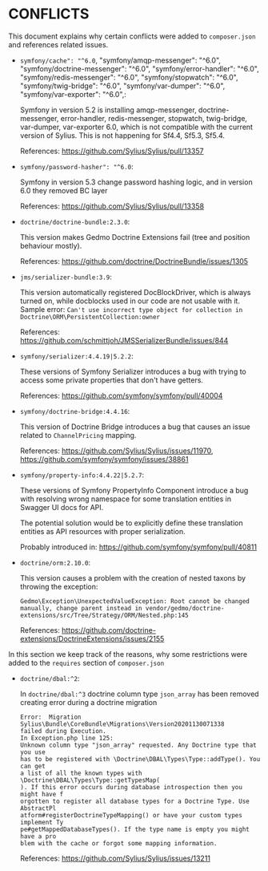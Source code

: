 # CONFLICTS

This document explains why certain conflicts were added to `composer.json` and
references related issues.

 - `symfony/cache": "^6.0`, "symfony/amqp-messenger": "^6.0", "symfony/doctrine-messenger": "^6.0", 
"symfony/error-handler": "^6.0", "symfony/redis-messenger": "^6.0", "symfony/stopwatch": "^6.0", "symfony/twig-bridge": "^6.0", 
"symfony/var-dumper": "^6.0", "symfony/var-exporter": "^6.0",:

   Symfony in version 5.2 is installing amqp-messenger, doctrine-messenger, error-handler, redis-messenger, stopwatch, 
twig-bridge, var-dumper, var-exporter 6.0, which is not compatible with the current version of Sylius. This is not happening for Sf4.4, Sf5.3, Sf5.4. 
   
   References: https://github.com/Sylius/Sylius/pull/13357

 - `symfony/password-hasher": "^6.0`:

   Symfony in version 5.3 change password hashing logic, and in version 6.0 they removed BC layer
   
   References: https://github.com/Sylius/Sylius/pull/13358

 - `doctrine/doctrine-bundle:2.3.0`:

   This version makes Gedmo Doctrine Extensions fail (tree and position behaviour mostly).

   References: https://github.com/doctrine/DoctrineBundle/issues/1305

 - `jms/serializer-bundle:3.9`:

   This version automatically registered DocBlockDriver, which is always turned on, while docblocks used in our code are not usable with it. Sample error:
   `Can't use incorrect type object for collection in Doctrine\ORM\PersistentCollection:owner`

   References: https://github.com/schmittjoh/JMSSerializerBundle/issues/844

 - `symfony/serializer:4.4.19|5.2.2`:

   These versions of Symfony Serializer introduces a bug with trying to access some private properties that don't have getters.
   
   References: https://github.com/symfony/symfony/pull/40004

 - `symfony/doctrine-bridge:4.4.16`:

   This version of Doctrine Bridge introduces a bug that causes an issue related to `ChannelPricing` mapping.

   References: https://github.com/Sylius/Sylius/issues/11970, https://github.com/symfony/symfony/issues/38861

 - `symfony/property-info:4.4.22|5.2.7`:

   These versions of Symfony PropertyInfo Component introduce a bug with resolving wrong namespace for some translation entities 
   in Swagger UI docs for API.
   
   The potential solution would be to explicitly define these translation entities as API resources with proper serialization.

   Probably introduced in: https://github.com/symfony/symfony/pull/40811

 - `doctrine/orm:2.10.0`:

   This version causes a problem with the creation of nested taxons by throwing the exception:
  
   `Gedmo\Exception\UnexpectedValueException: Root cannot be changed manually, change parent instead in vendor/gedmo/doctrine-extensions/src/Tree/Strategy/ORM/Nested.php:145`

   References: https://github.com/doctrine-extensions/DoctrineExtensions/issues/2155

In this section we keep track of the reasons, why some restrictions were added to the `requires` section of `composer.json`

- `doctrine/dbal:^2`:

  In `doctrine/dbal:^3` doctrine column type `json_array` has been removed creating error during a
  doctrine migration

   ```
   Error:  Migration Sylius\Bundle\CoreBundle\Migrations\Version20201130071338
   failed during Execution.
   In Exception.php line 125:
   Unknown column type "json_array" requested. Any Doctrine type that you use   
   has to be registered with \Doctrine\DBAL\Types\Type::addType(). You can get  
   a list of all the known types with \Doctrine\DBAL\Types\Type::getTypesMap(  
   ). If this error occurs during database introspection then you might have f  
   orgotten to register all database types for a Doctrine Type. Use AbstractPl  
   atform#registerDoctrineTypeMapping() or have your custom types implement Ty  
   pe#getMappedDatabaseTypes(). If the type name is empty you might have a pro  
   blem with the cache or forgot some mapping information.
   ```

  References: https://github.com/Sylius/Sylius/issues/13211
